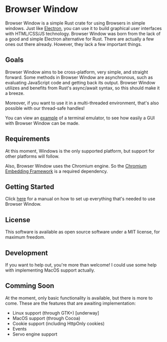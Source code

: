 # Browser Window

Browser Window is a simple Rust crate for using Browsers in simple windows.
Just like [Electron](https://www.electronjs.org/), you can use it to build graphical user interfaces with HTML/CSS/JS technology.
Browser Window was born from the lack of a good and simple Electron alternative for Rust.
There are actually a few ones out there already.
However, they lack a few important things.

## Goals

Browser Window aims to be cross-platform, very simple, and straight forward.
Some methods in Browser Window are asynchronous, such as evaluating JavaScript code and getting back its output.
Browser Window utilizes and benefits from Rust's async/await syntax, so this should make it a breeze.

Moreover, if you want to use it in a multi-threaded environment, that's also possible with our thread-safe handles!

You can view an [example](https://github.com/bamilab/browser-window/tree/master/example) of a terminal emulator, to see how easily a GUI with Browser Window can be made.

## Requirements

At this moment, Windows is the only supported platform, but support for other platforms will follow.

Also, Browser Window uses the Chromium engine. So the [Chromium Embedding Framework](https://bitbucket.org/chromiumembedded/cef/wiki/Home) is a required dependency.

## Getting Started

Click [here](./docs/getting-started) for a manual on how to set up everything that's needed to use Browser Window.

## License

This software is available as open source software under a MIT license, for maximum freedom.

## Development

If you want to help out, you're more than welcome! I could use some help with implementing MacOS support actually.

## Comming Soon

At the moment, only basic functionality is available, but there is more to come.
These are the features that are awaiting implementation:

* Linux support (through GTK+) [underway]
* MacOS support (through Cocoa)
* Cookie support (including HttpOnly cookies)
* Events
* Servo engine support
